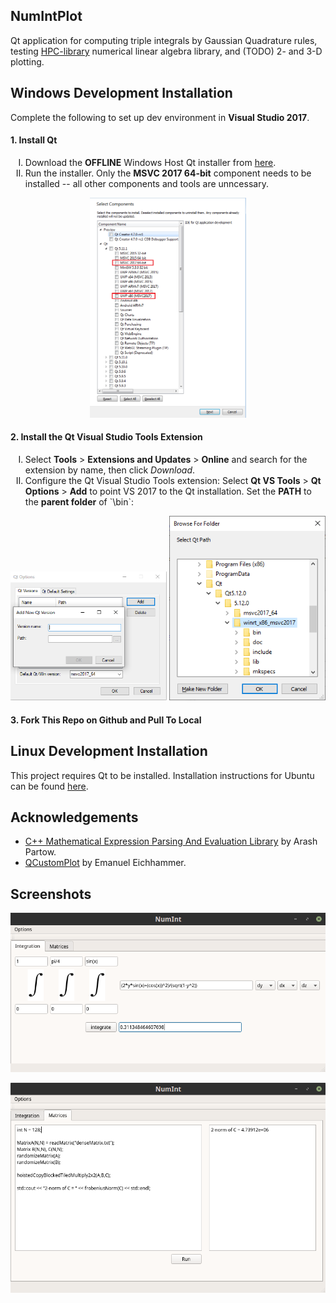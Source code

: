 ## NumIntPlot
Qt application for computing triple integrals by Gaussian Quadrature rules, testing [HPC-library](https://github.com/JohnSell620/HPC-Library) numerical linear algebra library, and (TODO) 2- and 3-D plotting.

## Windows Development Installation
Complete the following to set up dev environment in **Visual Studio 2017**.

#### 1. Install Qt 

<ol type="I">
	<li>Download the <b>OFFLINE</b> Windows Host Qt installer from <a href="https://www.qt.io/offline-installers">here</a>.</li>
	<li>Run the installer. Only the <b>MSVC 2017 64-bit</b> component needs to be installed -- all other components and tools are unncessary.</li>
</ol>
<p align="center"><img src="images\qtinstallerpic.png" alt="Qt Installer" width="250px" /></p>

#### 2. Install the **Qt Visual Studio Tools** Extension

<ol type="I">
	<li>Select <b>Tools</b> > <b>Extensions and Updates</b> > <b>Online</b> and search for the extension by name, then click <i>Download</i>.</li>
	<li>Configure the Qt Visual Studio Tools extension: Select <b>Qt VS Tools</b> > <b>Qt Options</b> > <b>Add</b> to point VS 2017 to the Qt installation. Set the <b>PATH</b> to the <b>parent folder</b> of `\bin`:</li>
</ol>

<p align="center" ><img src="images\qtoptions.png" alt="Qt Options" width="250px" />
<img src="images\qtpathsnip.png" alt="Qt Options" width="250px" padding-left="200px" /></p>

#### 3. Fork This Repo on Github and Pull To Local


## Linux Development Installation

This project requires Qt to be installed. Installation instructions for Ubuntu can be found [here](https://wiki.qt.io/Install_Qt_5_on_Ubuntu).



## Acknowledgements
- [C++ Mathematical Expression Parsing And Evaluation Library](https://github.com/ArashPartow/exprtk) by Arash Partow.
- [QCustomPlot](https://www.qcustomplot.com) by Emanuel Eichhammer.

## Screenshots
<p align="center"><img src="images\numint1.png" alt="Double Integration" width="550px" /></p>
<p align="center"><img src="images\numint2.png" alt="Matrix Computation" width="550px" /></p>
